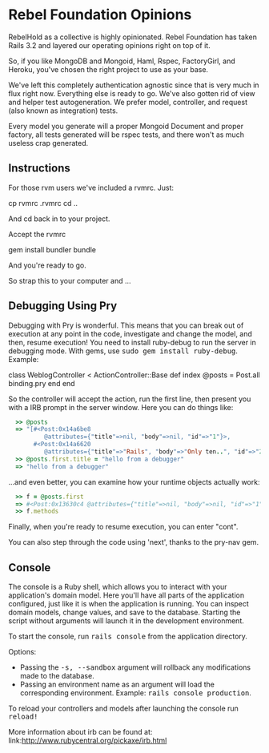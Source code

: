 Rebel Foundation Opinions
=========================

RebelHold as a collective is highly opinionated. Rebel Foundation has taken Rails 3.2 and layered our operating opinions right on top of it.

So, if you like MongoDB and Mongoid, Haml, Rspec, FactoryGirl, and Heroku, you've chosen the right project to use as your base.

We've left this completely authentication agnostic since that is very much in flux right now. Everything else is ready to go. We've also gotten rid of view and helper test autogeneration. We prefer model, controller, and request (also known as integration) tests.

Every model you generate will a proper Mongoid Document and proper factory, all tests generated will be rspec tests, and there won't as much useless crap generated.

Instructions
------------

For those rvm users we've included a rvmrc. Just:

cp rvmrc .rvmrc
cd ..

And cd back in to your project.

Accept the rvmrc

gem install bundler
bundle

And you're ready to go.

So strap this to your computer and ...

Debugging Using Pry
-------------------

Debugging with Pry is wonderful. This means that you can break out of
execution at any point in the code, investigate and change the model, and then,
resume execution! You need to install ruby-debug to run the server in debugging
mode. With gems, use <tt>sudo gem install ruby-debug</tt>. Example:

  class WeblogController < ActionController::Base
    def index
      @posts = Post.all
      binding.pry
    end
  end

So the controller will accept the action, run the first line, then present you
with a IRB prompt in the server window. Here you can do things like:

```ruby
  >> @posts
  => "[#<Post:0x14a6be8
          @attributes={"title"=>nil, "body"=>nil, "id"=>"1"}>,
       #<Post:0x14a6620
          @attributes={"title"=>"Rails", "body"=>"Only ten..", "id"=>"2"}>]"
  >> @posts.first.title = "hello from a debugger"
  => "hello from a debugger"
```

...and even better, you can examine how your runtime objects actually work:

```ruby
  >> f = @posts.first
  => #<Post:0x13630c4 @attributes={"title"=>nil, "body"=>nil, "id"=>"1"}>
  >> f.methods
```

Finally, when you're ready to resume execution, you can enter "cont".

You can also step through the code using 'next', thanks to the pry-nav gem.

Console
-------

The console is a Ruby shell, which allows you to interact with your
application's domain model. Here you'll have all parts of the application
configured, just like it is when the application is running. You can inspect
domain models, change values, and save to the database. Starting the script
without arguments will launch it in the development environment.

To start the console, run <tt>rails console</tt> from the application
directory.

Options:

* Passing the <tt>-s, --sandbox</tt> argument will rollback any modifications
  made to the database.
* Passing an environment name as an argument will load the corresponding
  environment. Example: <tt>rails console production</tt>.

To reload your controllers and models after launching the console run
<tt>reload!</tt>

More information about irb can be found at:
link:http://www.rubycentral.org/pickaxe/irb.html
